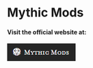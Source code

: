 # Mythic Mods
#### Visit the official website at:
[![mythicmods.org](https://github.com/mythic-mods/.github/blob/main/profile/mythic-mods.png)](https://mythicmods.org)

